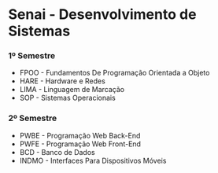 # Senai - Desenvolvimento de Sistemas


### 1º Semestre

-  FPOO - Fundamentos De Programação Orientada a Objeto
-  HARE - Hardware e Redes
-  LIMA - Linguagem de Marcação
-  SOP - Sistemas Operacionais

### 2º Semestre

-  PWBE - Programação Web Back-End
-  PWFE - Programação Web Front-End
-  BCD - Banco de Dados
-  INDMO - Interfaces Para Dispositivos Móveis
